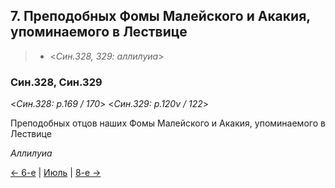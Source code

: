 
## 7. Преподобных Фомы Малейского и Акакия, упоминаемого в Лествице

> - <*Син.328, 329: аллилуиа*>

### Син.328, Син.329

<*Син.328: p.169 / 170*>
<*Син.329: p.120v / 122*>

Преподобных отцов наших Фомы Малейского и Акакия, упоминаемого в Лествице

*Аллилуиа*

[← 6-е](07_06_SAB.ru.md) | [Июль](README.md#7-й) | [8-е →](07_08_SAB.ru.md)
